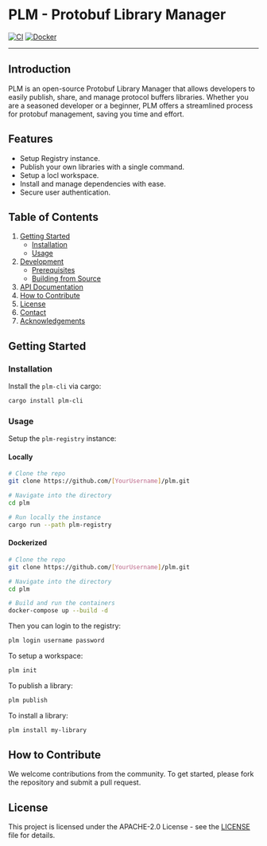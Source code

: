 # PLM - Protobuf Library Manager

[![CI](https://github.com/MadBull1995/plm/actions/workflows/ci.yml/badge.svg)](https://github.com/MadBull1995/plm/actions/workflows/ci.yml)
[![Docker](https://img.shields.io/docker/pulls/sylkbuild/plm.svg)](https://hub.docker.com/r/sylkbuild/plm/)

---

## Introduction

PLM is an open-source Protobuf Library Manager that allows developers to easily publish, share, and manage protocol buffers libraries. Whether you are a seasoned developer or a beginner, PLM offers a streamlined process for protobuf management, saving you time and effort.

## Features
- Setup Registry instance.
- Publish your own libraries with a single command.
- Setup a locl workspace.
- Install and manage dependencies with ease.
- Secure user authentication.

## Table of Contents

1. [Getting Started](#getting-started)
    - [Installation](#installation)
    - [Usage](#usage)
2. [Development](#development)
    - [Prerequisites](#prerequisites)
    - [Building from Source](#building-from-source)
3. [API Documentation](#api-documentation)
4. [How to Contribute](#how-to-contribute)
5. [License](#license)
6. [Contact](#contact)
7. [Acknowledgements](#acknowledgements)

## Getting Started

### Installation

Install the `plm-cli` via cargo:
```bash
cargo install plm-cli
```

### Usage

Setup the `plm-registry` instance:

#### Locally
```bash
# Clone the repo
git clone https://github.com/[YourUsername]/plm.git

# Navigate into the directory
cd plm

# Run locally the instance
cargo run --path plm-registry
```

#### Dockerized
```bash
# Clone the repo
git clone https://github.com/[YourUsername]/plm.git

# Navigate into the directory
cd plm

# Build and run the containers
docker-compose up --build -d
```

Then you can login to the registry:

```bash
plm login username password
```

To setup a workspace:
```bash
plm init
```

To publish a library:
```bash
plm publish
```

To install a library:

```bash
plm install my-library
```

## How to Contribute

We welcome contributions from the community. To get started, please fork the repository and submit a pull request.

## License

This project is licensed under the APACHE-2.0 License - see the [LICENSE](LICENSE) file for details.